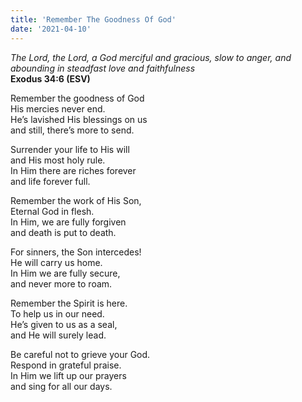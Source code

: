 ```yaml
---
title: 'Remember The Goodness Of God'
date: '2021-04-10'
---
```


*The Lord, the Lord, a God merciful and gracious, slow to anger, and abounding in steadfast love and faithfulness*  
**Exodus 34:6 (ESV)**

Remember the goodness of God  
His mercies never end.  
He’s lavished His blessings on us  
and still, there’s more to send.

Surrender your life to His will  
and His most holy rule.  
In Him there are riches forever  
and life forever full.

Remember the work of His Son,  
Eternal God in flesh.  
In Him, we are fully forgiven  
and death is put to death.

For sinners, the Son intercedes!  
He will carry us home.  
In Him we are fully secure,  
and never more to roam.

Remember the Spirit is here.  
To help us in our need.  
He’s given to us as a seal,  
and He will surely lead.

Be careful not to grieve your God.  
Respond in grateful praise.  
In Him we lift up our prayers  
and sing for all our days.
